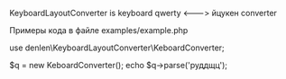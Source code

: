 KeyboardLayoutConverter is keyboard qwerty <---> йцукен converter

Примеры кода в файле examples/example.php

use denlen\KeyboardLayoutConverter\KeboardConverter;

$q = new KeboardConverter();
echo $q->parse('руддщц');